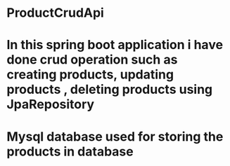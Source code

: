 # ProductCrudApi
# In this spring boot application i have done crud operation such as creating products, updating products , deleting products using JpaRepository
# Mysql database used for storing the products in database

